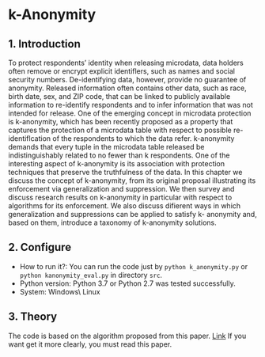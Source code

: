# k-Anonymity

## 1. Introduction
To protect respondents’ identity when releasing microdata, data holders often remove or encrypt explicit identiflers, such as names and social security numbers. De-identifying data, however, provide no guarantee of anonymity. Released information often contains other data, such as race, birth date, sex, and ZIP code, that can be linked to publicly available information to re-identify respondents and to infer information that was not intended for release. One of the emerging concept in microdata protection is k-anonymity, which has been recently proposed as a property that captures the protection of a microdata table with respect to possible re-identiflcation of the respondents to which the data refer. k-anonymity demands that every tuple in the microdata table released be indistinguishably related to no fewer than k respondents. One of the interesting aspect of k-anonymity is its association with protection techniques that preserve the truthfulness of the data. In this chapter we discuss the concept of k-anonymity, from its original proposal illustrating its enforcement via generalization and suppression. We then survey and discuss research results on k-anonymity in particular with respect to algorithms for its enforcement. We also discuss difierent ways in which generalization and suppressions can be applied to satisfy k- anonymity and, based on them, introduce a taxonomy of k-anonymity solutions.

## 2. Configure

- How to run it?: You can run the code just by `python k_anonymity.py` or `python kanonymity_eval.py` in directory `src`. 
- Python version: Python 3.7 or Python 2.7 was tested successfully.
- System: Windows\ Linux

## 3. Theory

The code is based on the algorithm proposed from this paper. [Link](https://github.com/Billy1900/Differential-Privacy/blob/master/k-Anonymity.pdf) 
If you want get it more clearly, you must read this paper.
